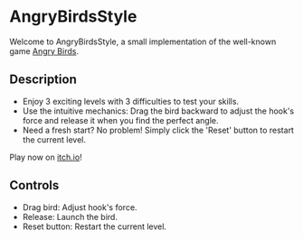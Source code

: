 # AngryBirdsStyle

Welcome to AngryBirdsStyle, a small implementation of the well-known game [Angry Birds](https://www.angrybirds.com/).

## Description

- Enjoy 3 exciting levels with 3 difficulties to test your skills.
- Use the intuitive mechanics: Drag the bird backward to adjust the hook's force and release it when you find the perfect angle.
- Need a fresh start? No problem! Simply click the 'Reset' button to restart the current level.

Play now on [itch.io](https://parkpulse.itch.io/angrybirdsstyle)!

## Controls

- Drag bird: Adjust hook's force.
- Release: Launch the bird.
- Reset button: Restart the current level.



